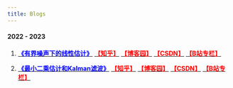 ```yaml
---
title: Blogs
---
```


#### 2022 - 2023

1. [**<font color=blue>《有界噪声下的线性估计》</font>**](/Blogs/有界噪声下的线性估计)  [**<font color=red>【知乎】</font>**](<https://doi.org/10.1016/j.automatica.2023.111025>) [**<font color=red>【博客园】</font>**](<https://doi.org/10.1016/j.automatica.2023.111025>) [**<font color=red>【CSDN】</font>**](<https://doi.org/10.1016/j.automatica.2023.111025>) [**<font color=red>【B站专栏】</font>**](<https://doi.org/10.1016/j.automatica.2023.111025>)

2. [**<font color=blue>《最小二乘估计和Kalman滤波》</font>**](/Blogs/最小二乘估计和Kalman滤波)  [**<font color=red>【知乎】</font>**](<https://doi.org/10.1016/j.automatica.2023.111025>) [**<font color=red>【博客园】</font>**](<https://doi.org/10.1016/j.automatica.2023.111025>) [**<font color=red>【CSDN】</font>**](<https://doi.org/10.1016/j.automatica.2023.111025>) [**<font color=red>【B站专栏】</font>**](<https://doi.org/10.1016/j.automatica.2023.111025>)

